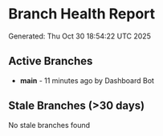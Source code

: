 # Branch Health Report
Generated: Thu Oct 30 18:54:22 UTC 2025

## Active Branches
- **main** - 11 minutes ago by Dashboard Bot

## Stale Branches (>30 days)
No stale branches found
